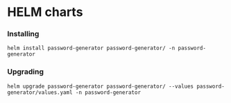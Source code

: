 # HELM charts


### Installing 
```
helm install password-generator password-generator/ -n password-generator
```

### Upgrading

```
helm upgrade password-generator password-generator/ --values password-generator/values.yaml -n password-generator
```
